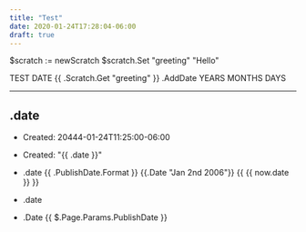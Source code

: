 ```yaml
---
title: "Test"
date: 2020-01-24T17:28:04-06:00
draft: true
---
```

$scratch := newScratch
$scratch.Set "greeting" "Hello"


TEST DATE
{{ .Scratch.Get "greeting" }}
.AddDate YEARS MONTHS DAYS


---
.date
---


- Created: 20444-01-24T11:25:00-06:00
- Created: "{{ .date }}"


- .date {{ .PublishDate.Format }} {{.Date "Jan 2nd 2006"}} {{ <time>{{ now.date }}</time> }}
- .date
- .Date {{ $.Page.Params.PublishDate }}
